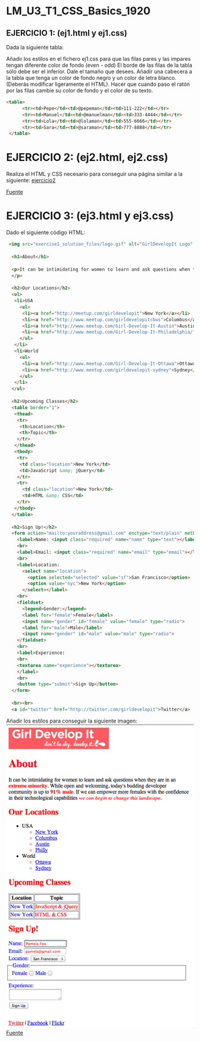 # LM_U3_T1_CSS_Basics_1920
## EJERCICIO 1: (ej1.html y ej1.css)

Dada la siguiente tabla:

Añadir los estilos en el fichero ej1.css para que las filas pares y las impares tengan diferente color de fondo (even - odd)
El borde de las filas de la tabla sólo debe ser el inferior. Dale el tamaño que desees.
Añadir una cabecera a la tabla que tenga un color de fondo negro y un color de letra blanco. (Deberás modificar ligeramente el HTML).
Hacer que cuando paso el ratón por las filas cambie su color de fondo y el color de su texto.

```html
<table>
      <tr><td>Pepe</td><td>@pepeman</td><td>111-222</td></tr>
      <tr><td>Manuel</td><td>@manuelman</td><td>333-4444</td></tr>
      <tr><td>Lola</td><td>@lolaman</td><td>555-6666</td></tr>
      <tr><td>Sara</td><td>@saraman</td><td>777-8888</td></tr>
 </table>
 ```


# EJERCICIO 2: (ej2.html, ej2.css)

Realiza el HTML y CSS necesario para conseguir una página similar a la siguiente:
[ejercicio2](ejercicio2.png)


[Fuente](http://desarrolloweb.dlsi.ua.es/cursos/2011/html5-css3/css-exercises)

# EJERCICIO 3: (ej3.html y ej3.css)

Dado el siguiente código HTML:

```html
 <img src="exercise1_solution_files/logo.gif" alt="GirlDevelopIt Logo" width="300">

  <h1>About</h1>
 
  <p>It can be intimidating for women to learn and ask questions when they are in an <strong>extreme minority</strong>. While open and welcoming, today's budding developer community is up to <strong>91% male</strong>. If we can empower more females with the confidence in their technological capabilities <em>we can begin to change this landscape</em>.
  </p>

  <h2>Our Locations</h2>
  <ul>
   <li>USA
     <ul>
      <li><a href="http://meetup.com/girldevelopit">New York</a></li>
      <li><a href="http://www.meetup.com/girldevelopitcbus">Columbus</a></li>
      <li><a href="http://www.meetup.com/Girl-Develop-It-Austin">Austin</a></li>
      <li><a href="http://www.meetup.com/Girl-Develop-It-Philadelphia/">Philly</a></li>
     </ul>
   </li>
   <li>World
     <ul>
      <li><a href="http://www.meetup.com/Girl-Develop-It-Ottawa">Ottawa</a></li>
      <li><a href="http://www.meetup.com/girldevelopit-sydney">Sydney</a></li>
     </ul>
   </li>
  </ul>

  <h2>Upcoming Classes</h2>
  <table border="1">
   <thead>
    <tr>
     <th>Location</th>
     <th>Topic</th>
    </tr>
   </thead>
   <tbody>
    <tr>
     <td class="location">New York</td>
     <td>JavaScript &amp; jQuery</td>
    </tr>
    <tr>
      <td class="location">New York</td>
      <td>HTML &amp; CSS</td>
    </tr>
   </tbody>
  </table>

  <h2>Sign Up!</h2>
  <form action="mailto:youraddress@gmail.com" enctype="text/plain" method="post">
    <label>Name: <input class="required" name="name" type="text"></label>
    <br>
    <label>Email: <input class="required" name="email" type="email"></label>
    <br>
    <label>Location:
      <select name="location">
        <option selected="selected" value="sf">San Francisco</option>
        <option value="nyc">New York</option>
      </select></label>
    <br>
    <fieldset>
      <legend>Gender:</legend>
      <label for="female">Female</label>
      <input name="gender" id="female" value="female" type="radio">
      <label for="male">Male</label>
      <input name="gender" id="male" value="male" type="radio">
    </fieldset>
    <br>
    <label>Experience:
    <br>
    <textarea name="experience"></textarea> 
    </label>
    <br>
    <button type="submit">Sign Up</button>
  </form>
  
  <br><br>
  <a id="twitter" href="http://twitter.com/girldevelopit">Twitter</a> | <a href="http://www.facebook.com/girldevelopit">Facebook</a> | <a href="http://www.flickr.com/photos/40453677@N00/sets/72157626841092971/">Flickr</a>
  ```
Añadir los estilos para conseguir la siguiente imagen:
![ejercicio3](ejercicio3.png)
[Fuente](http://geospatialtraining.com/htmlcssjavascript-for-complete-beginners/)


